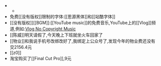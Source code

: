 - 
    - 
- 免费[[没有版权]]限制的字体:[[思源黑体]]和[[站酷字体]]
- [[没有版权]][[BGM]]:[[YouTube music]]的免费音乐,YouTube上的[[Vlog]]频道,例如:[Vlog No Copyright Music](https://www.youtube.com/channel/UCEickjZj99-JJIU8_IJ7J-Q)
- [[陈威]]明天请假了,今天晚上下班就坐火车回家了
- [[物业]]和我说手机号改绑改好了,我绑定上公众号了,发现今年的物业费还没有交2156.4元
- [[z0]]
- 淘宝购买了[[Final Cut Pro]],9元
